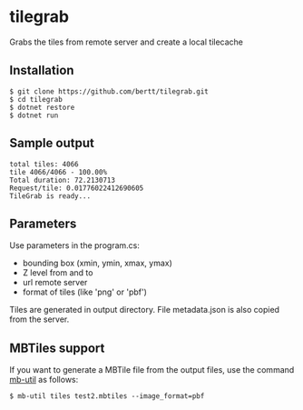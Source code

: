# tilegrab

Grabs the tiles from remote server and create a local tilecache

## Installation

```
$ git clone https://github.com/bertt/tilegrab.git
$ cd tilegrab
$ dotnet restore
$ dotnet run
````

## Sample output

```
total tiles: 4066
tile 4066/4066 - 100.00%
Total duration: 72.2130713
Request/tile: 0.01776022412690605
TileGrab is ready...
```

## Parameters 

Use parameters in the program.cs:

- bounding box (xmin, ymin, xmax, ymax)
- Z level from and to
- url remote server
- format of tiles (like 'png' or 'pbf')

Tiles are generated in output directory. File metadata.json is also copied from the server.


## MBTiles support

If you want to generate a MBTile file from the output files, use the command <a href="https://github.com/mapbox/mbutil">mb-util</a> as follows:

```
$ mb-util tiles test2.mbtiles --image_format=pbf
```
